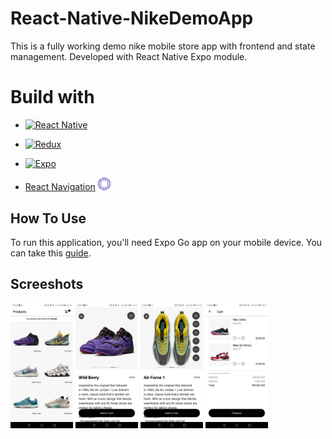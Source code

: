 # React-Native-NikeDemoApp

This is a fully working demo nike mobile store app with frontend and state management. Developed with React Native Expo module.

# Build with
* [![React Native](https://img.shields.io/badge/React%20Native-20232A?style=for-the-badge&logo=react&logoColor=61DAFB)](https://reactnative.dev/)
* [![Redux](https://img.shields.io/badge/Redux-764abc?style=for-the-badge&logo=redux&logoColor=white)](https://redux.js.org/)
* [![Expo](https://img.shields.io/badge/Expo-000000?style=for-the-badge&logo=expo&logoColor=white)](https://expo.dev/)

* <a href="https://reactnavigation.org/"> React Navigation</a> <img src='./images/rn.svg' width='20' alt="reactNavigation">   

## How To Use

To run this application, you'll need Expo Go app on your mobile device. You can take this [guide](https://reactnative.dev/docs/environment-setup?package-manager=npm). 

## Screeshots

<img src="./images/ss_1.jpg" alt="ss1" width="100"/>
<img src="./images/ss_2.jpg" alt="ss2" width="100"/>
<img src="./images/ss_3.jpg" alt="ss3" width="100"/>
<img src="./images/ss_4.jpg" alt="ss4" width="100"/>

